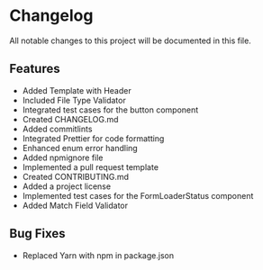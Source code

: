 # Changelog

All notable changes to this project will be documented in this file.

<a name="0.1.0"></a>

## Features

- Added Template with Header
- Included File Type Validator
- Integrated test cases for the button component
- Created CHANGELOG.md
- Added commitlints
- Integrated Prettier for code formatting
- Enhanced enum error handling
- Added npmignore file
- Implemented a pull request template
- Created CONTRIBUTING.md
- Added a project license
- Implemented test cases for the FormLoaderStatus component
- Added Match Field Validator

## Bug Fixes

- Replaced Yarn with npm in package.json